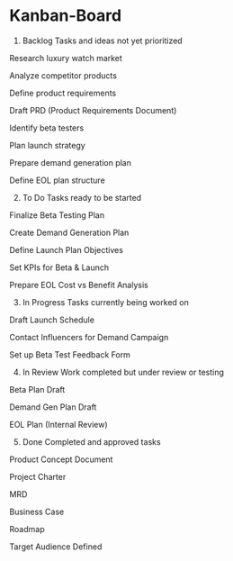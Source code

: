 # Kanban-Board
1. Backlog
Tasks and ideas not yet prioritized

Research luxury watch market

Analyze competitor products

Define product requirements

Draft PRD (Product Requirements Document)

Identify beta testers

Plan launch strategy

Prepare demand generation plan

Define EOL plan structure

2. To Do
Tasks ready to be started

Finalize Beta Testing Plan

Create Demand Generation Plan

Define Launch Plan Objectives

Set KPIs for Beta & Launch

Prepare EOL Cost vs Benefit Analysis

3. In Progress
Tasks currently being worked on

Draft Launch Schedule

Contact Influencers for Demand Campaign

Set up Beta Test Feedback Form

4. In Review
Work completed but under review or testing

Beta Plan Draft

Demand Gen Plan Draft

EOL Plan (Internal Review)

5. Done
Completed and approved tasks

Product Concept Document

Project Charter

MRD

Business Case

Roadmap

Target Audience Defined
